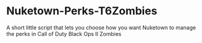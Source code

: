 # Nuketown-Perks-T6Zombies
A short little script that lets you choose how you want Nuketown to manage the perks in Call of Duty Black Ops II Zombies
